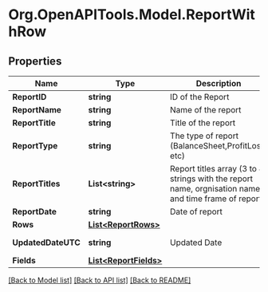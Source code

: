 # Org.OpenAPITools.Model.ReportWithRow

## Properties

Name | Type | Description | Notes
------------ | ------------- | ------------- | -------------
**ReportID** | **string** | ID of the Report | [optional] 
**ReportName** | **string** | Name of the report | [optional] 
**ReportTitle** | **string** | Title of the report | [optional] 
**ReportType** | **string** | The type of report (BalanceSheet,ProfitLoss, etc) | [optional] 
**ReportTitles** | **List&lt;string&gt;** | Report titles array (3 to 4 strings with the report name, orgnisation name and time frame of report) | [optional] 
**ReportDate** | **string** | Date of report | [optional] 
**Rows** | [**List&lt;ReportRows&gt;**](ReportRows.md) |  | [optional] 
**UpdatedDateUTC** | **string** | Updated Date | [optional] [readonly] 
**Fields** | [**List&lt;ReportFields&gt;**](ReportFields.md) |  | [optional] 

[[Back to Model list]](../README.md#documentation-for-models) [[Back to API list]](../README.md#documentation-for-api-endpoints) [[Back to README]](../README.md)

